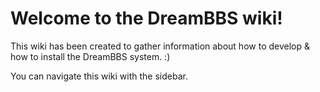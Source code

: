 # Welcome to the DreamBBS wiki!

This wiki has been created to gather information about how to develop & how to install the DreamBBS system. :)

You can navigate this wiki with the sidebar.